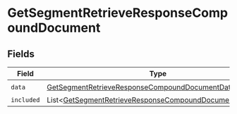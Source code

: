 # GetSegmentRetrieveResponseCompoundDocument


## Fields

| Field                                                                                                                                      | Type                                                                                                                                       | Required                                                                                                                                   | Description                                                                                                                                |
| ------------------------------------------------------------------------------------------------------------------------------------------ | ------------------------------------------------------------------------------------------------------------------------------------------ | ------------------------------------------------------------------------------------------------------------------------------------------ | ------------------------------------------------------------------------------------------------------------------------------------------ |
| `data`                                                                                                                                     | [GetSegmentRetrieveResponseCompoundDocumentData](../../models/components/GetSegmentRetrieveResponseCompoundDocumentData.md)                | :heavy_check_mark:                                                                                                                         | N/A                                                                                                                                        |
| `included`                                                                                                                                 | List\<[GetSegmentRetrieveResponseCompoundDocumentIncluded](../../models/components/GetSegmentRetrieveResponseCompoundDocumentIncluded.md)> | :heavy_minus_sign:                                                                                                                         | N/A                                                                                                                                        |